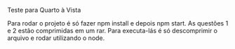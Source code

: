 Teste para Quarto à Vista

Para rodar o projeto é só fazer npm install e depois npm start.
As questões 1 e 2 estão comprimidas em um rar. Para executa-lás é só descomprimir o arquivo e rodar utilizando o node.